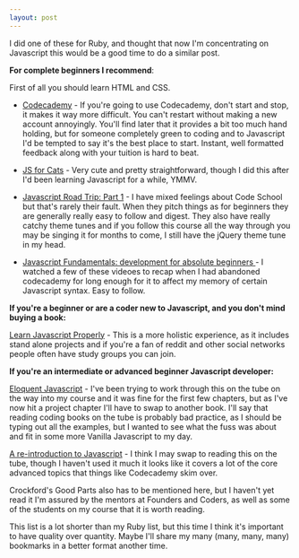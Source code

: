 ```yaml
---
layout: post
---
```


I did one of these for Ruby, and thought that now I'm concentrating on Javascript this would be a good time to do a similar post.

**For complete beginners I recommend**:

First of all you should learn HTML and CSS.

- [Codecademy](http://www.codecademy.com/en/tracks/javascript) - If you're going to use Codecademy, don't start and stop, it makes it way more difficult. You can't restart without making a new account annoyingly. You'll find later that it provides a bit too much hand holding, but for someone completely green to coding and to Javascript I'd be tempted to say it's the best place to start. Instant, well formatted feedback along with your tuition is hard to beat.

- [JS for Cats](http://jsforcats.com/) - Very cute and pretty straightforward, though I did this after I'd been learning Javascript for a while, YMMV.

- [Javascript Road Trip: Part 1](https://www.codeschool.com/courses/javascript-road-trip-part-1) - I have mixed feelings about Code School but that's rarely their fault. When they pitch things as for beginners they are generally really easy to follow and digest. They also have really catchy theme tunes and if you follow this course all the way through you may be singing it for months to come, I still have the jQuery theme tune in my head.

- [Javascript Fundamentals: development for absolute beginners ](http://channel9.msdn.com/Series/JavaScript-Fundamentals-Development-for-Absolute-Beginners) - I watched a few of these videoes to recap when I had abandoned codecademy for long enough for it to affect my memory of certain Javascript syntax. Easy to follow.

**If you're a beginner or are a coder new to Javascript, and you don't mind buying a book:**

[Learn Javascript Properly](http://javascriptissexy.com/how-to-learn-javascript-properly/) - This is a more holistic experience, as it includes stand alone projects and if you're a fan of reddit and other social networks people often have study groups you can join.

**If you're an intermediate or advanced beginner Javascript developer:**

[Eloquent Javascript](http://eloquentjavascript.net/) - I've been trying to work through this on the tube on the way into my course and it was fine for the first few chapters, but as I've now hit a project chapter I'll have to swap to another book. I'll say that reading coding books on the tube is probably bad practice, as I should be typing out all the examples, but I wanted to see what the fuss was about and fit in some more Vanilla Javascript to my day.

[A re-introduction to Javascript](https://developer.mozilla.org/en-US/docs/Web/JavaScript/A_re-introduction_to_JavaScript) - I think I may swap to reading this on the tube, though I haven't used it much it looks like it covers a lot of the core advanced topics that things like Codecademy skim over.

Crockford's Good Parts also has to be mentioned here, but I haven't yet read it I'm assured by the mentors at Founders and Coders, as well as some of the students on my course that it is worth reading.

This list is a lot shorter than my Ruby list, but this time I think it's important to have quality over quantity. Maybe I'll share my many (many, many, many) bookmarks in a better format another time.
